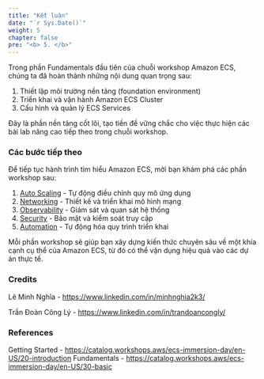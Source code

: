 ```yaml
---
title: "Kết luận"
date: "`r Sys.Date()`"
weight: 5
chapter: false
pre: "<b> 5. </b>"
---
```


Trong phần Fundamentals đầu tiên của chuỗi workshop Amazon ECS, chúng ta đã hoàn thành những nội dung quan trọng sau:

1. Thiết lập môi trường nền tảng (foundation environment)
2. Triển khai và vận hành Amazon ECS Cluster
3. Cấu hình và quản lý ECS Services

Đây là phần nền tảng cốt lõi, tạo tiền đề vững chắc cho việc thực hiện các bài lab nâng cao tiếp theo trong chuỗi workshop.

### Các bước tiếp theo

Để tiếp tục hành trình tìm hiểu Amazon ECS, mời bạn khám phá các phần workshop sau:

1. [Auto Scaling](/auto-scaling) - Tự động điều chỉnh quy mô ứng dụng
2. [Networking](/networking) - Thiết kế và triển khai mô hình mạng
3. [Observability](/observability) - Giám sát và quan sát hệ thống
4. [Security](/security) - Bảo mật và kiểm soát truy cập
5. [Automation](/automation) - Tự động hóa quy trình triển khai

Mỗi phần workshop sẽ giúp bạn xây dựng kiến thức chuyên sâu về một khía cạnh cụ thể của Amazon ECS, từ đó có thể vận dụng hiệu quả vào các dự án thực tế.

### Credits

Lê Minh Nghĩa - https://www.linkedin.com/in/minhnghia2k3/

Trần Đoàn Công Lý - https://www.linkedin.com/in/trandoancongly/

### References

Getting Started - https://catalog.workshops.aws/ecs-immersion-day/en-US/20-introduction
Fundamentals - https://catalog.workshops.aws/ecs-immersion-day/en-US/30-basic